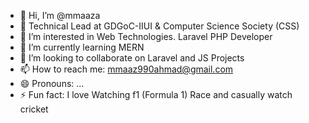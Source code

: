 - 👋 Hi, I’m @mmaaza
- 💼 Technical Lead at GDGoC-IIUI & Computer Science Society (CSS) 
- 👀 I’m interested in Web Technologies. Laravel PHP Developer
- 🌱 I’m currently learning MERN
- 💞️ I’m looking to collaborate on Laravel and JS Projects
- 📫 How to reach me: mmaaz990ahmad@gmail.com
- 😄 Pronouns: ...
- ⚡ Fun fact: I love Watching f1 (Formula 1) Race and casually watch cricket
